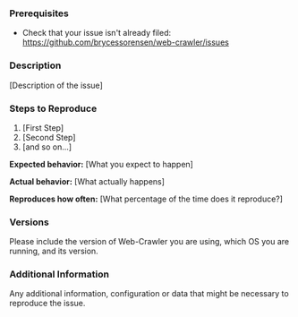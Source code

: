 ### Prerequisites

  * Check that your issue isn't already filed: https://github.com/brycessorensen/web-crawler/issues

### Description

[Description of the issue]

### Steps to Reproduce

1. [First Step]
2. [Second Step]
3. [and so on...]

**Expected behavior:** [What you expect to happen]

**Actual behavior:** [What actually happens]

**Reproduces how often:** [What percentage of the time does it reproduce?]

### Versions

Please include the version of Web-Crawler you are using, which OS you are running, and its version.

### Additional Information

Any additional information, configuration or data that might be necessary to reproduce the issue.
